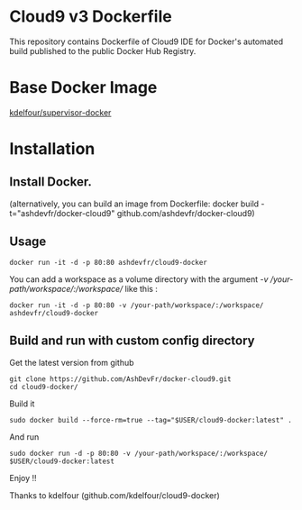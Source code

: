 Cloud9 v3 Dockerfile
=============

This repository contains Dockerfile of Cloud9 IDE for Docker's automated build published to the public Docker Hub Registry.

# Base Docker Image
[kdelfour/supervisor-docker](https://registry.hub.docker.com/u/kdelfour/supervisor-docker/)

# Installation

## Install Docker.

(alternatively, you can build an image from Dockerfile: docker build -t="ashdevfr/docker-cloud9" github.com/ashdevfr/docker-cloud9)

## Usage

    docker run -it -d -p 80:80 ashdevfr/cloud9-docker

You can add a workspace as a volume directory with the argument *-v /your-path/workspace/:/workspace/* like this :

    docker run -it -d -p 80:80 -v /your-path/workspace/:/workspace/ ashdevfr/cloud9-docker

## Build and run with custom config directory

Get the latest version from github

    git clone https://github.com/AshDevFr/docker-cloud9.git
    cd cloud9-docker/

Build it

    sudo docker build --force-rm=true --tag="$USER/cloud9-docker:latest" .

And run

    sudo docker run -d -p 80:80 -v /your-path/workspace/:/workspace/ $USER/cloud9-docker:latest

Enjoy !!    

Thanks to kdelfour (github.com/kdelfour/cloud9-docker)
